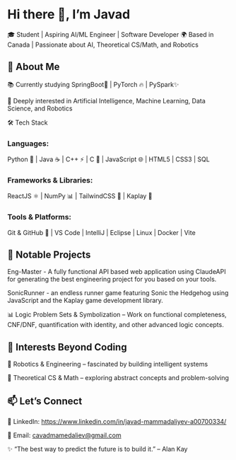 # Hi there 👋, I’m Javad

🎓 Student | Aspiring AI/ML Engineer | Software Developer
🌍 Based in Canada | Passionate about AI, Theoretical CS/Math, and Robotics

## 🚀 About Me

📚 Currently studying SpringBoot🍃 | PyTorch 🔥 | PySpark✨

🧠 Deeply interested in Artificial Intelligence, Machine Learning, Data Science, and Robotics

🛠️ Tech Stack

### Languages:

Python 🐍 | Java ☕ | C++ ⚡ | C 🔧 | JavaScript 🌐 | HTML5 | CSS3 | SQL

### Frameworks & Libraries:

ReactJS ⚛️ | NumPy 📊 | TailwindCSS 🎨 | Kaplay 🦖

### Tools & Platforms:

Git & GitHub 🔗 | VS Code | IntelliJ | Eclipse | Linux | Docker | Vite

## 📌 Notable Projects

  Eng-Master - A fully functional API based web application using ClaudeAPI for generating the best engineering project for you based on your tools.

  SonicRunner -  an endless runner game featuring Sonic the Hedgehog using JavaScript and the Kaplay game development library.

📊 Logic Problem Sets & Symbolization – Work on functional completeness, CNF/DNF, quantification with identity, and other advanced logic concepts.

## 🌟 Interests Beyond Coding

🤖 Robotics & Engineering – fascinated by building intelligent systems

🔬 Theoretical CS & Math – exploring abstract concepts and problem-solving

## 📫 Let’s Connect

💼 LinkedIn: https://www.linkedin.com/in/javad-mammadaliyev-a00700334/

📧 Email: cavadmamedaliev@gmail.com

✨ “The best way to predict the future is to build it.” – Alan Kay

